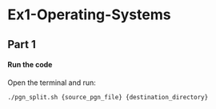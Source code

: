 # Ex1-Operating-Systems

## Part 1

#### Run the code

Open the terminal and run:
```Terminal
./pgn_split.sh {source_pgn_file} {destination_directory}
```
